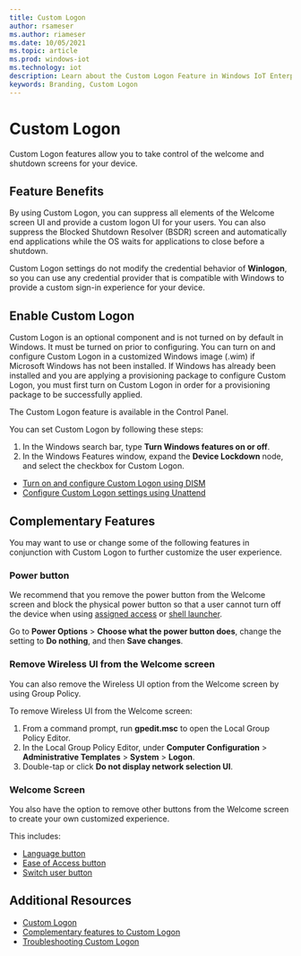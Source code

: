 ```yaml
---
title: Custom Logon
author: rsameser
ms.author: riameser
ms.date: 10/05/2021
ms.topic: article
ms.prod: windows-iot
ms.technology: iot
description: Learn about the Custom Logon Feature in Windows IoT Enterprise.
keywords: Branding, Custom Logon
---
```


# Custom Logon
Custom Logon features allow you to take control of the welcome and shutdown screens for your device.

## Feature Benefits
By using Custom Logon, you can suppress all elements of the Welcome screen UI and provide a custom logon UI for your users. You can also suppress the Blocked Shutdown Resolver (BSDR) screen and automatically end applications while the OS waits for applications to close before a shutdown.

Custom Logon settings do not modify the credential behavior of **Winlogon**, so you can use any credential provider that is compatible with Windows to provide a custom sign-in experience for your device.

## Enable Custom Logon
Custom Logon is an optional component and is not turned on by default in Windows. It must be turned on prior to configuring. You can turn on and configure Custom Logon in a customized Windows image (.wim) if Microsoft Windows has not been installed. If Windows has already been installed and you are applying a provisioning package to configure Custom Logon, you must first turn on Custom Logon in order for a provisioning package to be successfully applied.

The Custom Logon feature is available in the Control Panel.

You can set Custom Logon by following these steps:

  1. In the Windows search bar, type **Turn Windows features on or off**.
  2. In the Windows Features window, expand the **Device Lockdown** node, and select the checkbox for Custom Logon.


* [Turn on and configure Custom Logon using DISM](/windows-hardware/customize/enterprise/custom-logon#turn-on-custom-logon)
* [Configure Custom Logon settings using Unattend](/windows-hardware/customize/enterprise/custom-logon#turn-on-custom-logon)

## Complementary Features
You may want to use or change some of the following features in conjunction with Custom Logon to further customize the user experience.

### Power button
We recommend that you remove the power button from the Welcome screen and block the physical power button so that a user cannot turn off the device when using [assigned access](../Kiosk-Mode/Single-App-Kiosk.md) or [shell launcher](../Kiosk-Mode/Shell-Launcher.md).

  Go to **Power Options** > **Choose what the power button does**, change the setting to **Do nothing**, and then **Save changes**.

### Remove Wireless UI from the Welcome screen
You can also remove the Wireless UI option from the Welcome screen by using Group Policy.

To remove Wireless UI from the Welcome screen:
1. From a command prompt, run **gpedit.msc** to open the Local Group Policy Editor.
2. In the Local Group Policy Editor, under **Computer Configuration** > **Administrative Templates** > **System** > **Logon**.
3. Double-tap or click **Do not display network selection UI**.

### Welcome Screen
You also have the option to remove other buttons from the Welcome screen to create your own customized experience.

This includes:
* [Language button](/windows-hardware/customize/enterprise/complementary-features-to-custom-logon#welcome-screen)
* [Ease of Access button](/windows-hardware/customize/enterprise/complementary-features-to-custom-logon#welcome-screen)
* [Switch user button](/windows-hardware/customize/enterprise/complementary-features-to-custom-logon#welcome-screen)

## Additional Resources
* [Custom Logon](/windows-hardware/customize/enterprise/custom-logon)
* [Complementary features to Custom Logon](/windows-hardware/customize/enterprise/complementary-features-to-custom-logon)
* [Troubleshooting Custom Logon](/windows-hardware/customize/enterprise/troubleshooting-custom-logon)
